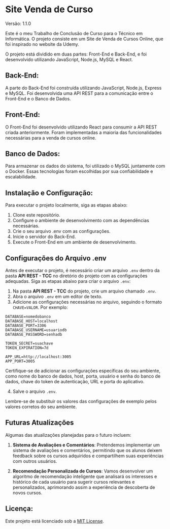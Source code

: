 # Site Venda de Curso

Versão: 1.1.0

Este é o meu Trabalho de Conclusão de Curso para o Técnico em Informática. O projeto consiste em um Site de Venda de Cursos Online, que foi inspirado no website da Udemy.

O projeto está dividido em duas partes: Front-End e Back-End, e foi desenvolvido utilizando JavaScript, Node.js, MySQL e React.

## Back-End:
A parte do Back-End foi construída utilizando JavaScript, Node.js, Express e MySQL. Foi desenvolvida uma API REST para a comunicação entre o Front-End e o Banco de Dados.

## Front-End:
O Front-End foi desenvolvido utilizando React para consumir a API REST criada anteriormente. Foram implementadas a maioria das funcionalidades necessárias para a venda de cursos online.

## Banco de Dados:
Para armazenar os dados do sistema, foi utilizado o MySQL juntamente com o Docker. Essas tecnologias foram escolhidas por sua confiabilidade e escalabilidade.

## Instalação e Configuração:
Para executar o projeto localmente, siga as etapas abaixo:

1. Clone este repositório.
2. Configure o ambiente de desenvolvimento com as dependências necessárias.
3. Crie o seu arquivo .env com as configurações.
4. Inicie o servidor do Back-End.
5. Execute o Front-End em um ambiente de desenvolvimento.

## Configurações do Arquivo .env
Antes de executar o projeto, é necessário criar um arquivo `.env` dentro da pasta **API REST - TCC** no diretório do projeto com as configurações adequadas. Siga as etapas abaixo para criar o arquivo `.env`:

1. Na pasta **API REST - TCC** do projeto, crie um arquivo chamado `.env`.
2. Abra o arquivo `.env` em um editor de texto.
3. Adicione as configurações necessárias no arquivo, seguindo o formato `CHAVE=VALOR`. Por exemplo:

  ```dotenv
  DATABASE=nomedobanco
  DATABASE_HOST=localhost
  DATABASE_PORT=3306
  DATABASE_USERNAME=usuariodb
  DATABASE_PASSWORD=senhadb

  TOKEN_SECRET=suachave
  TOKEN_EXPIRATION=7d

  APP_URL=http://localhost:3005
  APP_PORT=3005
  ```

Certifique-se de adicionar as configurações específicas do seu ambiente, como nome do banco de dados, host, porta, usuário e senha do banco de dados, chave do token de autenticação, URL e porta do aplicativo.

4. Salve o arquivo `.env`.

Lembre-se de substituir os valores das configurações de exemplo pelos valores corretos do seu ambiente.

## Futuras Atualizações
Algumas das atualizações planejadas para o futuro incluem:

1. **Sistema de Avaliações e Comentários**: Pretendemos implementar um sistema de avaliações e comentários, permitindo que os alunos deixem feedback sobre os cursos adquiridos e compartilhem suas experiências com outros usuários.

2. **Recomendação Personalizada de Cursos**: Vamos desenvolver um algoritmo de recomendação inteligente que analisará os interesses e histórico de cada usuário para sugerir cursos relevantes e personalizados, aprimorando assim a experiência de descoberta de novos cursos.

## Licença:
Este projeto está licenciado sob a [MIT License](LICENSE).
